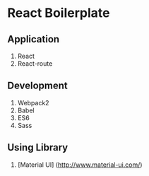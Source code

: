 # React Boilerplate

## Application
1. React
2. React-route

## Development
1. Webpack2
2. Babel
3. ES6
4. Sass

## Using Library
1. [Material UI] (http://www.material-ui.com/)
